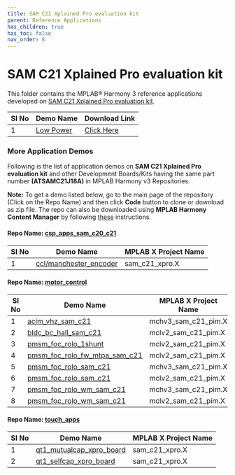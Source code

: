```yaml
---
title: SAM C21 Xplained Pro evaluation kit
parent: Reference Applications
has_children: true
has_toc: false
nav_order: 8
---
```


# SAM C21 Xplained Pro evaluation kit

This folder contains the MPLAB® Harmony 3 reference applications developed on [SAM C21 Xplained Pro evaluation kit](https://www.microchip.com/developmenttools/ProductDetails/atsamc21-xpro).   

|SI No| Demo Name | Download Link |
| --- | --- | -- |
| 1 | [Low Power](./samc21_low_power/readme.md) | [Click Here](https://github.com/MicrochipTech/MPLAB-Harmony-Reference-Apps/releases/latest/download/samc21_low_power.zip) |

### More Application Demos

Following is the list of application demos on **SAM C21 Xplained Pro evaluation kit** and other Development Boards/Kits having the same part number **(ATSAMC21J18A)** in MPLAB Harmony v3 Repositories.

**Note:** To get a demo listed below, go to the main page of the repository (Click on the Repo Name) and then click **Code** button to clone or download as zip file. The repo can also be downloaded using **MPLAB Harmony Content Manager** by following [these](https://microchip-mplab-harmony.github.io/contentmanager/) instructions.  



[comment]:#ListStart



#### Repo Name: [csp_apps_sam_c20_c21](https://github.com/Microchip-MPLAB-Harmony/csp_apps_sam_c20_c21)

|SI No| Demo Name | MPLAB X Project Name |
| --- | --- | --- |
| 1 | [ccl/manchester_encoder](https://github.com/Microchip-MPLAB-Harmony/csp_apps_sam_c20_c21/tree/master/apps/ccl/manchester_encoder) | sam_c21_xpro.X |


#### Repo Name: [motor_control](https://github.com/Microchip-MPLAB-Harmony/motor_control)

|SI No| Demo Name | MPLAB X Project Name |
| --- | --- | --- |
| 1 | [acim_vhz_sam_c21](https://github.com/Microchip-MPLAB-Harmony/motor_control/tree/master/apps/acim_vhz_sam_c21) | mchv3_sam_c21_pim.X |
| 2 | [bldc_bc_hall_sam_c21](https://github.com/Microchip-MPLAB-Harmony/motor_control/tree/master/apps/bldc_bc_hall_sam_c21) | mclv2_sam_c21_pim.X |
| 3 | [pmsm_foc_rolo_1shunt](https://github.com/Microchip-MPLAB-Harmony/motor_control/tree/master/apps/pmsm_foc_rolo_1shunt) | mclv2_sam_c21_pim.X |
| 4 | [pmsm_foc_rolo_fw_mtpa_sam_c21](https://github.com/Microchip-MPLAB-Harmony/motor_control/tree/master/apps/pmsm_foc_rolo_fw_mtpa_sam_c21) | mclv2_sam_c21_pim.X |
| 5 | [pmsm_foc_rolo_sam_c21](https://github.com/Microchip-MPLAB-Harmony/motor_control/tree/master/apps/pmsm_foc_rolo_sam_c21) | mchv3_sam_c21_pim.X |
| 6 | [pmsm_foc_rolo_sam_c21](https://github.com/Microchip-MPLAB-Harmony/motor_control/tree/master/apps/pmsm_foc_rolo_sam_c21) | mclv2_sam_c21_pim.X |
| 7 | [pmsm_foc_rolo_wm_sam_c21](https://github.com/Microchip-MPLAB-Harmony/motor_control/tree/master/apps/pmsm_foc_rolo_wm_sam_c21) | mchv3_sam_c21_pim.X |
| 8 | [pmsm_foc_rolo_wm_sam_c21](https://github.com/Microchip-MPLAB-Harmony/motor_control/tree/master/apps/pmsm_foc_rolo_wm_sam_c21) | mclv2_sam_c21_pim.X |


#### Repo Name: [touch_apps](https://github.com/Microchip-MPLAB-Harmony/touch_apps)

|SI No| Demo Name | MPLAB X Project Name |
| --- | --- | --- |
| 1 | [qt1_mutualcap_xpro_board](https://github.com/Microchip-MPLAB-Harmony/touch_apps/tree/master/apps/qt1_mutualcap_xpro_board) | sam_c21_xpro.X |
| 2 | [qt1_selfcap_xpro_board](https://github.com/Microchip-MPLAB-Harmony/touch_apps/tree/master/apps/qt1_selfcap_xpro_board) | sam_c21_xpro.X |


[comment]:#ListEnd
